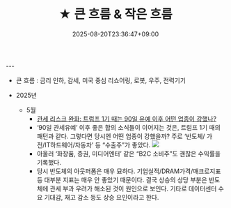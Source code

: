 ﻿---
title: "★ 큰 흐름 & 작은 흐름"
date: 2025-08-20T23:36:47+09:00
lastmod: 2025-08-20T23:36:47+09:00
type: docs
sidebar:
  open: true
weight: 2
---
<div style="display:none">
  <meta property="article:published_time" content="2025-08-20T14:36:47Z" />
  <meta property="article:modified_time" content="2025-08-20T14:36:47Z" />
</div>
---

- 큰 흐름 : 금리 인하, 감세, 미국 중심 리쇼어링, 로봇, 우주, 전력기기

- 2025년
	- 5월
		- [관세 리스크 완화: 트럼프 1기 때는 90일 유예 이후 어떤 업종이 강했나?](25.05.14_이그전.pdf#page=1&selection=31,0,57,1&color=yellow)
		- ‘90일 관세유예’ 이후 좋은 합의 소식들이 이어지는 것은, 트럼프 1기 때의 패턴과 같다. 그렇다면 당시엔 어떤 업종이 강했을까? 주로 ‘반도체/ 가전/IT하드웨어/자동차’ 등 “수출주”가 좋았다. ![](Pasted%20image%2020250514213445.png)
		- 아울러 ‘화장품, 증권, 미디어엔터’ 같은 “B2C 소비주”도 괜찮은 수익률을 기록했다. 
		- 당시 반도체의 아웃퍼폼은 매우 묘하다. 기업실적/DRAM가격/매크로지표 등 대부분 지표는 매우 안 좋았기 때문이다. 결국 상승의 상당 부분은 반도체에 관세 부과 우려가 해소된 것이 원인으로 보인다. 기타로 데이터센터 수요 기대감, 재고 감소 등도 상승 요인이라고 한다.

